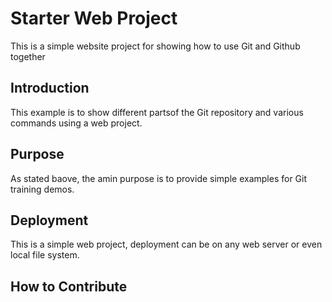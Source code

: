 # Starter Web Project

This is a simple website project for showing how to use Git and Github together

## Introduction

This example is to show different partsof the Git repository and various commands using a web project.

## Purpose

As stated baove, the amin purpose is to provide simple examples for Git training demos.

## Deployment

This is a simple web project, deployment can be on any web server or even local file system.

## How to Contribute


